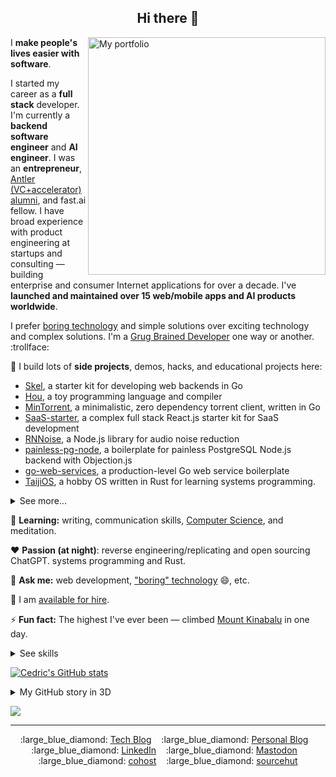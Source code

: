 <h2 align="center">Hi there 👋</h2>

<a href="https://www.visualcv.com/cedricchee/#portfolio" target="_blank">
<img 
    src="https://github.com/cedrickchee/cedrickchee/raw/master/media/portfolio_first.png"
    alt="My portfolio"
    align="right"
    width="380px" />
</a>

I **make people's lives easier with software**.

I started my career as a **full stack** developer. I'm currently a **backend software engineer** and **AI engineer**. I was an **entrepreneur**, [Antler (VC+accelerator) alumni](https://antler.co), and fast.ai fellow. I have broad experience with product engineering at startups and consulting — building enterprise and consumer Internet applications for over a decade. I've **launched and maintained over 15 web/mobile apps and AI products worldwide**.

I prefer [boring technology](http://boringtechnology.club/) and simple solutions over exciting technology and complex solutions. I'm a [Grug Brained Developer](https://grugbrain.dev/) one way or another. :trollface:

🔭 I build lots of **side projects**, demos, hacks, and educational projects here:
- [Skel](https://github.com/cedrickchee/skel), a starter kit for developing web backends in Go
- [Hou](https://github.com/cedrickchee/hou), a toy programming language and compiler
- [MinTorrent](https://github.com/cedrickchee/min-torrent), a minimalistic, zero dependency torrent client, written in Go
- [SaaS-starter](https://github.com/cedrickchee/saas-starter), a complex full stack React.js starter kit for SaaS development
- [RNNoise](https://github.com/cedrickchee/rnnoise-nodejs), a Node.js library for audio noise reduction
- [painless-pg-node](https://github.com/cedrickchee/painless-pg-node), a boilerplate for painless PostgreSQL Node.js backend with Objection.js
- [go-web-services](https://github.com/cedrickchee/go-web-services), a production-level Go web service boilerplate
- [TaijiOS](https://github.com/cedrickchee/taijios), a hobby OS written in Rust for learning systems programming.

<details>

<summary>See more...</summary>

- [Twit](https://github.com/cedrickchee/twit), a realtime app, built using React.js, Node.js, Websocket, and friends
- [Snippetbox](https://github.com/cedrickchee/snippetbox), an example app developed for learning Go for web development using just the standard library
- [e-Mart](https://github.com/cedrickchee/e-mart), a full stack React online mart app
- [tdd-node-pg-knex](https://github.com/cedrickchee/tdd-node-pg-knex), TDD with Node.js and SQL
- [awesome-bert-nlp](https://github.com/cedrickchee/awesome-bert-nlp), a curated list of NLP resources
- [YDKGo](https://ydkgo.netlify.app/), a book I wrote on advanced Go programming
- [Knowledge](https://github.com/cedrickchee/knowledge), my second "brain", digital garden, wiki
- [experiments](https://github.com/cedrickchee/experiments), a collection of code snippets
- [data-science-notebooks](https://github.com/cedrickchee/data-science-notebooks), a Data Science Python notebooks
- [capsule-net-pytorch](https://github.com/cedrickchee/capsule-net-pytorch), a Capsule Network for PyTorch
- [pytorch-mobile-kit](https://github.com/cedrickchee/pytorch-mobile-kit), a PyTorch Mobile starter kit
- [tch-js](https://github.com/cedrickchee/tch-js), a JS port of PyTorch C++ library
- [awesome-wireguard](https://github.com/cedrickchee/awesome-wireguard), a curated list of WireGuard resources
- [awesome-rust](https://gist.github.com/cedrickchee/f729e848b52eab8fbc88a3910072198c), a collection of resources that I refer to when I started learning Rust in 2019
- [neoCargo](https://github.com/cedrickchee/neoCargo), a microservices prototype
- [99bottles](https://github.com/cedrickchee/99bottles-ruby), my code for 99 Bottles of OOP exercises
- [kubebuilder-example](https://github.com/cedrickchee/kubebuilder-example), an example of building Kubernetes APIs using CRDs
- [postgres-operator](https://github.com/cedrickchee/postgres-operator), a guide to deploy Postgres operator to k3s (local Kubernetes cluster)
- [postgresql-consul-demo](https://github.com/cedrickchee/postgresql-consul-demo), a demo app showing PostgreSQL HA cluster managed by Patroni and Consul in Docker
- [ClickHouse cluster](https://github.com/cedrickchee/clickhouse-cluster), a repo containing all the essential stuffs to set up ClickHouse cluster with sharding and replication
- [Citus cluster](https://github.com/cedrickchee/citus-cluster), a PostgreSQL-based distributed database deployed locally
    
</details>

🌱 **Learning:** writing, communication skills, [Computer Science](https://teachyourselfcs.com/), and meditation.

:heart: **Passion (at night)**: reverse engineering/replicating and open sourcing ChatGPT. systems programming and Rust.

💬 **Ask me:** web development, ["boring" technology](http://boringtechnology.club/) :smile:, etc.

💼 I am [available for hire](https://cedricchee.com/2020/04/21/hire-cedric-chee/).

⚡ **Fun fact:** The highest I've ever been — climbed [Mount Kinabalu](https://en.wikipedia.org/wiki/Mount_Kinabalu) in one day.

<details>

<summary>See skills</summary>

- Frontend: [JavaScript](https://github.com/cedrickchee?tab=repositories&q=&type=source&language=javascript&sort=stargazers), [ES6](https://github.com/cedrickchee?tab=repositories&q=es6&type=source&language=&sort=stargazers), [TypeScript](https://github.com/cedrickchee?tab=repositories&q=&type=source&language=typescript&sort=stargazers), [React](https://github.com/cedrickchee?tab=repositories&q=reactjs&type=source&language=&sort=stargazers), [Next.js](https://github.com/cedrickchee?tab=repositories&q=nextjs&type=source&language=&sort=stargazers), Jest, Webpack, Vite, esbuild
- Backend: [Node.js](https://github.com/cedrickchee?tab=repositories&q=node&type=source&language=&sort=stargazers), [Go](https://github.com/cedrickchee?tab=repositories&q=&type=source&language=go&sort=stargazers), [Express](https://github.com/cedrickchee?tab=repositories&q=expressjs&type=source&language=&sort=stargazers), SQL, [PostgreSQL](https://github.com/cedrickchee/tdd-node-pg-knex), [MongoDB](https://github.com/cedrickchee?tab=repositories&q=mongodb&type=source&language=&sort=stargazers), Redis, [Kafka](https://gist.github.com/cedrickchee/999c321daee6534b8ea4b9c4bff8da4e), [Elasticsearch](https://gist.github.com/cedrickchee/265e37c3087413b7780f6a9553a9aed7), [NestJS](https://github.com/cedrickchee?tab=repositories&q=nestjs&type=source&language=&sort=), ClickHouse, gRPC
- Platform (Cloud): AWS, Google Cloud
- Infra: Container, [Kubernetes for application developer](https://gist.github.com/cedrickchee/da71414b7b04b2550a63ddd6b07289ee), Serverless applications/functions, Knative, FaaS
- CI/CD: GitHub Actions, CircleCI, GitOps
- Systems: [Rust](https://github.com/cedrickchee?tab=repositories&q=&type=source&language=rust&sort=stargazers)

Which languages have the most code on GitHub.
    
[![Most frequently used languages](https://github-readme-stats.vercel.app/api/top-langs/?username=cedrickchee&hide=jupyter%20notebook,html,css,scss,sass,hack,c%2B%2B,c,assembly,scilab,cuda,java,powershell,makefile,cmake,batchfile,objective-c,hcl&langs_count=15&layout=compact&theme=gruvbox)](https://github.com/anuraghazra/github-readme-stats#top-languages-card)

</details>

[![Cedric's GitHub stats](https://github-readme-stats.vercel.app/api?username=cedrickchee&theme=gruvbox&count_private=true&show_icons=true&disable_animations=true)](https://github.com/anuraghazra/github-readme-stats)

<details>

<summary>My GitHub story in 3D</summary>

https://user-images.githubusercontent.com/145605/118441697-243ee100-b71c-11eb-875a-d59fca1878f8.mp4

</details>

<!--
![Profile views](https://gpvc.arturio.dev/cedrickchee)
-->

<a href="https://twitter.com/intent/follow?screen_name=cedric_chee&tw_p=followbutton"><img src="https://img.shields.io/twitter/follow/cedric_chee?label=follow%20me&style=social"></a>

---

<p align="center">
  :large_blue_diamond:&nbsp;<a href="https://prose.cedricchee.com">Tech Blog</a>&nbsp;&nbsp;&nbsp;
  :large_blue_diamond:&nbsp;<a href="https://cedricchee.com/blog">Personal Blog</a>&nbsp;&nbsp;&nbsp;
  :large_blue_diamond:&nbsp;<a href="https://www.linkedin.com/in/cedricchee/">LinkedIn</a>&nbsp;&nbsp;&nbsp;
  :large_blue_diamond:&nbsp;<a rel="me" href="https://mstdn.io/@cedric_chee">Mastodon</a>&nbsp;&nbsp;&nbsp;
  :large_blue_diamond:&nbsp;<a rel="me" href="https://cohost.org/cedric-chee">cohost</a>&nbsp;&nbsp;&nbsp;
  :large_blue_diamond:&nbsp;<a href="https://sr.ht/~chi_/">sourcehut</a>
</p>
